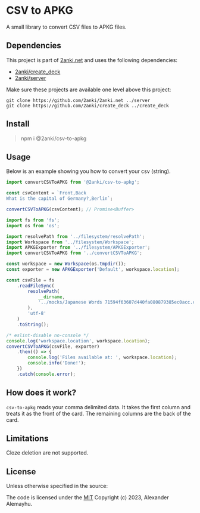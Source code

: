 # CSV to APKG

A small library to convert CSV files to APKG files.

## Dependencies

This project is part of [2anki.net](https://2anki.net/) and uses the following dependencies:

-   [2anki/create_deck](https://github.com/2anki/create_deck)
-   [2anki/server](https://github.com/2anki/2anki.net)

Make sure these projects are available one level above this project:

```
git clone https://github.com/2anki/2anki.net ../server
git clone https://github.com/2anki/create_deck ../create_deck
```

## Install

> npm i @2anki/csv-to-apkg

## Usage

Below is an example showing you how to convert your csv (string).

```typescript
import convertCSVToAPKG from '@2anki/csv-to-apkg';

const csvContent = `Front,Back
What is the capital of Germany?,Berlin`;

convertCSVToAPKG(csvContent); // Promise<Buffer>

import fs from 'fs';
import os from 'os';

import resolvePath from '../filesystem/resolvePath';
import Workspace from '../filesystem/Workspace';
import APKGExporter from '../filesystem/APKGExporter';
import convertCSVToAPKG from '../convertCSVToAPKG';

const workspace = new Workspace(os.tmpdir());
const exporter = new APKGExporter('Default', workspace.location);

const csvFile = fs
    .readFileSync(
        resolvePath(
            __dirname,
            '../mocks/Japanese Words 71594f63607d440fa080879385ec0acc.csv'
        ),
        'utf-8'
    )
    .toString();

/* eslint-disable no-console */
console.log('workspace.location', workspace.location);
convertCSVToAPKG(csvFile, exporter)
    .then(() => {
        console.log('Files available at: ', workspace.location);
        console.info('Done!');
    })
    .catch(console.error);
```

## How does it work?

`csv-to-apkg` reads your comma delimited data. It takes the first column and treats it as the front of the card. The remaining columns are the back of the card.

## Limitations

Cloze deletion are not supported.

## License

Unless otherwise specified in the source:

The code is licensed under the [MIT](./LICENSE) Copyright (c) 2023, Alexander Alemayhu.
